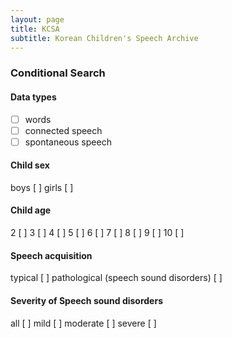 ```yaml
---
layout: page
title: KCSA
subtitle: Korean Children's Speech Archive
---
```


### Conditional Search

#### Data types  

- [ ] words
- [ ] connected speech 
- [ ] spontaneous speech

#### Child sex  
boys [ ]          girls [ ]

#### Child age

2 [ ] 3 [ ] 4 [ ] 5 [ ] 6 [ ] 7 [ ] 8 [ ] 9 [ ] 10 [ ] 

#### Speech acquisition

typical [ ]  pathological (speech sound disorders) [ ]

#### Severity of Speech sound disorders

all [ ] mild [ ] moderate [ ] severe [ ]
